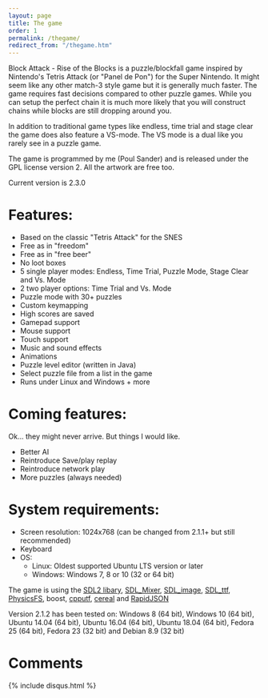 ```yaml
---
layout: page
title: The game
order: 1
permalink: /thegame/
redirect_from: "/thegame.htm"
---
```

Block Attack - Rise of the Blocks is a puzzle/blockfall game inspired by Nintendo's Tetris Attack (or "Panel de Pon") for the Super Nintendo. It might seem like any other match-3 style game but it is generally much faster. The game requires fast decisions compared to other puzzle games. While you can setup the perfect chain it is much more likely that you will construct chains while blocks are still dropping around you.

In addition to traditional game types like endless, time trial and stage clear the game does also feature a VS-mode. The VS mode is a dual like you rarely see in a puzzle game.

The game is programmed by me (Poul Sander) and is released under the GPL license version 2.
All the artwork are free too.


Current version is 2.3.0

# Features:

  * Based on the classic "Tetris Attack" for the SNES
  * Free as in "freedom"
  * Free as in "free beer"
  * No loot boxes
  * 5 single player modes: Endless, Time Trial, Puzzle Mode, Stage Clear and Vs. Mode
  * 2 two player options: Time Trial and Vs. Mode
  * Puzzle mode with 30+ puzzles
  * Custom keymapping
  * High scores are saved
  * Gamepad support
  * Mouse support
  * Touch support
  * Music and sound effects
  * Animations
  * Puzzle level editor (written in Java)
  * Select puzzle file from a list in the game
  * Runs under Linux and Windows + more

# Coming features:
Ok... they might never arrive. But things I would like.

  * Better AI
  * Reintroduce Save/play replay
  * Reintroduce network play
  * More puzzles (always needed)

# System requirements:

  * Screen resolution: 1024x768 (can be changed from 2.1.1+ but still recommended)
  * Keyboard
  * OS:
    * Linux: Oldest supported Ubuntu LTS version or later
    * Windows: Windows 7, 8 or 10 (32 or 64 bit)

The game is using the [SDL2 libary](http://www.libsdl.org/), [SDL_Mixer](http://www.libsdl.org/projects/SDL_mixer), [SDL_image](http://www.libsdl.org/projects/SDL_image/), [SDL_ttf](https://www.libsdl.org/projects/SDL_ttf/), [PhysicsFS](https://icculus.org/physfs/), boost, [cpputf](http://utfcpp.sourceforge.net/), [cereal](https://uscilab.github.io/cereal/) and [RapidJSON](http://rapidjson.org)

Version 2.1.2 has been tested on: Windows 8 (64 bit), Windows 10 (64 bit), Ubuntu 14.04 (64 bit), Ubuntu 16.04 (64 bit), Ubuntu 18.04 (64 bit), Fedora 25 (64 bit), Fedora 23 (32 bit) and Debian 8.9 (32 bit)

# Comments

{% include disqus.html %}
